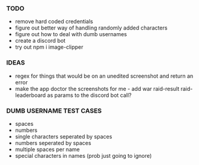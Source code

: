 ### TODO
- remove hard coded credentials
- figure out better way of handling randomly added characters
- figure out how to deal with dumb usernames
- create a discord bot
- try out npm i image-clipper


### IDEAS
- regex for things that would be on an unedited screenshot and return an error
- make the app doctor the screenshots for me - add war raid-result raid-leaderboard as params to the discord bot call?

### DUMB USERNAME TEST CASES
- spaces
- numbers
- single characters seperated by spaces
- numbers seperated by spaces
- multiple spaces per name
- special characters in names (prob just going to ignore)